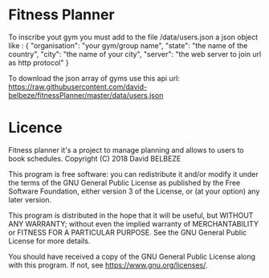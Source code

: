 # Fitness Planner

To inscribe yout gym you must add to the file /data/users.json a json object like :
{
    "organisation": "your gym/group name",
    "state": "the name of the country",
    "city": "the name of your city",
    "server": "the web server to join url as http protocol"
}

To download the json array of gyms use this api url: https://raw.githubusercontent.com/david-belbeze/fitnessPlanner/master/data/users.json

# Licence

Fitness planner it's a project to manage planning and allows to users to book schedules.
Copyright (C) 2018 David BELBEZE

This program is free software: you can redistribute it and/or modify
it under the terms of the GNU General Public License as published by
the Free Software Foundation, either version 3 of the License, or
(at your option) any later version.

This program is distributed in the hope that it will be useful,
but WITHOUT ANY WARRANTY; without even the implied warranty of
MERCHANTABILITY or FITNESS FOR A PARTICULAR PURPOSE.  See the
GNU General Public License for more details.

You should have received a copy of the GNU General Public License
along with this program.  If not, see <https://www.gnu.org/licenses/>.
